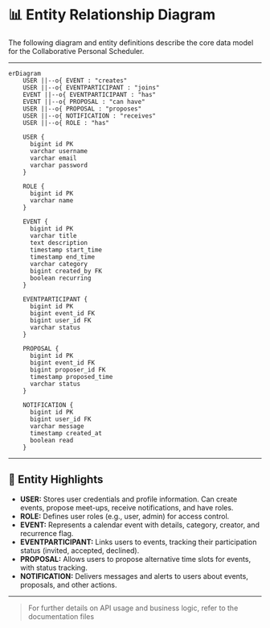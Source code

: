 # 📊 Entity Relationship Diagram

The following diagram and entity definitions describe the core data model for the Collaborative Personal Scheduler.

---

```mermaid
erDiagram
    USER ||--o{ EVENT : "creates"
    USER ||--o{ EVENTPARTICIPANT : "joins"
    EVENT ||--o{ EVENTPARTICIPANT : "has"
    EVENT ||--o{ PROPOSAL : "can have"
    USER ||--o{ PROPOSAL : "proposes"
    USER ||--o{ NOTIFICATION : "receives"
    USER ||--o{ ROLE : "has"

    USER {
      bigint id PK
      varchar username
      varchar email
      varchar password
    }

    ROLE {
      bigint id PK
      varchar name
    }

    EVENT {
      bigint id PK
      varchar title
      text description
      timestamp start_time
      timestamp end_time
      varchar category
      bigint created_by FK
      boolean recurring
    }

    EVENTPARTICIPANT {
      bigint id PK
      bigint event_id FK
      bigint user_id FK
      varchar status
    }

    PROPOSAL {
      bigint id PK
      bigint event_id FK
      bigint proposer_id FK
      timestamp proposed_time
      varchar status
    }

    NOTIFICATION {
      bigint id PK
      bigint user_id FK
      varchar message
      timestamp created_at
      boolean read
    }

```

---

## 📝 Entity Highlights

- **USER:** Stores user credentials and profile information. Can create events, propose meet-ups, receive notifications, and have roles.
- **ROLE:** Defines user roles (e.g., user, admin) for access control.
- **EVENT:** Represents a calendar event with details, category, creator, and recurrence flag.
- **EVENTPARTICIPANT:** Links users to events, tracking their participation status (invited, accepted, declined).
- **PROPOSAL:** Allows users to propose alternative time slots for events, with status tracking.
- **NOTIFICATION:** Delivers messages and alerts to users about events, proposals, and other actions.

---

> For further details on API usage and business logic, refer to the documentation files
